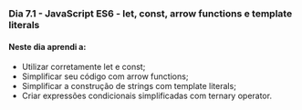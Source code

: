 ### Dia 7.1 - JavaScript ES6 - let, const, arrow functions e template literals

#### Neste dia aprendi a:

- Utilizar corretamente let e const;
- Simplificar seu código com arrow functions;
- Simplificar a construção de strings com template literals;
- Criar expressões condicionais simplificadas com ternary operator.